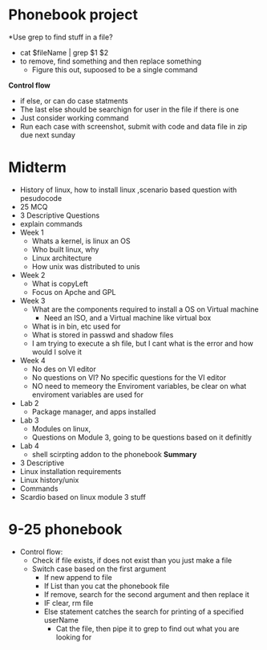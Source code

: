 # Phonebook project
*Use grep to find stuff in a file?
  * cat $fileName | grep $1 $2
* to remove, find something and then replace something
  * Figure this out, supoosed to be a single command 

**Control flow**
* if else, or can do case statments
* The last else should be searchign for user in the file if there is one
* Just consider working command
* Run each case with screenshot, submit with code and data file in zip due next sunday

# Midterm 
* History of linux, how to install linux ,scenario based question with pesudocode
* 25 MCQ
* 3 Descriptive Questions
* explain commands
* Week 1
  * Whats a kernel, is linux an OS
  * Who built linux, why
  * Linux architecture
  * How unix was distributed to unis
* Week 2
  * What is copyLeft
  * Focus on Apche and GPL
* Week 3
  * What are the components required to install a OS on Virtual machine
    * Need an ISO, and a Virtual machine like virtual box
  * What is in bin, etc used for
  * What is stored in passwd and shadow files
  * I am trying to execute a sh file, but I cant what is the error and how would I solve it
* Week 4
  * No des on VI editor
  * No questions on VI? No specific questions for the VI editor
  * NO need to memeory the Enviroment variables, be clear on what enviroment variables are used for
* Lab 2
  * Package manager, and apps installed
* Lab 3
  * Modules on linux,
  * Questions on Module 3, going to be questions based on it definitly
* Lab 4
  * shell scirpting addon to the phonebook
**Summary**
* 3 Descriptive
* Linux installation requirements
* Linux history/unix
* Commands
* Scardio based on linux module 3 stuff

# 9-25 phonebook
* Control flow:
  * Check if file exists, if does not exist than you just make a file
  * Switch case based on the first argument
    * If new append to file
    * If List than you cat the phonebook file
    * If remove, search for the second argument and then replace it
    * IF clear, rm file
    * Else statement catches the search for printing of a specified userName
      * Cat the file, then pipe it to grep to find out what you are looking for
